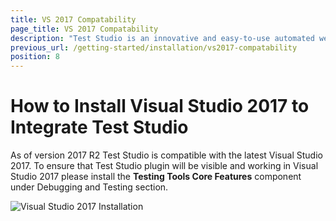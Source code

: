 ```yaml
---
title: VS 2017 Compatability
page_title: VS 2017 Compatability
description: "Test Studio is an innovative and easy-to-use automated web, WPF and load testing solution. Test Studio tests support essential technologies like ASP.NET AJAX, Silverlight, PHP and MVC. HTML5, Testing framework, functional testing, performance testing, load testing, exploratory testing, manual testing."
previous_url: /getting-started/installation/vs2017-compatability
position: 8
---
```

# How to Install Visual Studio 2017 to Integrate Test Studio

As of version 2017 R2 Test Studio is compatible with the latest Visual Studio 2017. To ensure that Test Studio plugin will be visible and working in Visual Studio 2017 please install the **Testing Tools Core Features** component under Debugging and Testing section.

![Visual Studio 2017 Installation][1]

[1]: /img/general-information/installation/vs2017/vs2017installation.png